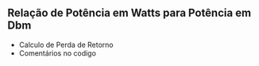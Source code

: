
## Relação de Potência em Watts para Potência em Dbm 
* Calculo de Perda de Retorno 
* Comentários no codigo
